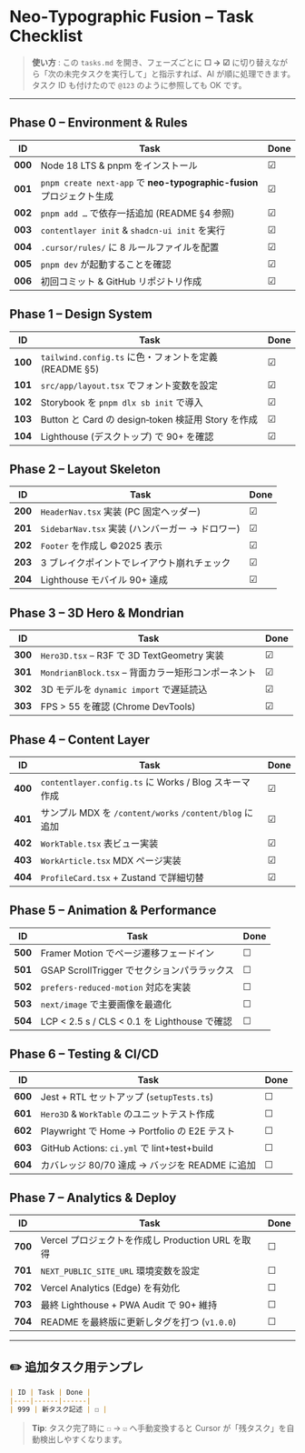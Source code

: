 # Neo‑Typographic Fusion – Task Checklist

> **使い方** : この `tasks.md` を開き、フェーズごとに **☐ → ☑** に切り替えながら「次の未完タスクを実行して」と指示すれば、AI が順に処理できます。タスク ID も付けたので `@123` のように参照しても OK です。

---

## Phase 0 – Environment & Rules

| ID      | Task                                                         | Done |
| ------- | ------------------------------------------------------------ | ---- |
| **000** | Node 18 LTS & pnpm をインストール                                   | ☑    | <!-- done:2025-01-27 -->
| **001** | `pnpm create next-app` で **neo-typographic-fusion** プロジェクト生成 | ☑    | <!-- done:2025-01-27 -->
| **002** | `pnpm add …` で依存一括追加 (README §4 参照)                          | ☑    | <!-- done:2025-01-27 -->
| **003** | `contentlayer init` & `shadcn-ui init` を実行                   | ☑    | <!-- done:2025-01-27 -->
| **004** | `.cursor/rules/` に 8 ルールファイルを配置                              | ☑    | <!-- done:2025-01-27 -->
| **005** | `pnpm dev` が起動することを確認                                        | ☑    | <!-- done:2025-01-27 -->
| **006** | 初回コミット & GitHub リポジトリ作成                                      | ☑    | <!-- done:2025-01-27 -->

## Phase 1 – Design System

| ID      | Task                                        | Done |
| ------- | ------------------------------------------- | ---- |
| **100** | `tailwind.config.ts` に色・フォントを定義 (README §5) | ☑    | <!-- done:2025-01-27 -->
| **101** | `src/app/layout.tsx` でフォント変数を設定             | ☑    | <!-- done:2025-01-27 -->
| **102** | Storybook を `pnpm dlx sb init` で導入          | ☑    | <!-- done:2025-01-27 -->
| **103** | Button と Card の design‑token 検証用 Story を作成  | ☑    | <!-- done:2025-01-27 -->
| **104** | Lighthouse (デスクトップ) で 90+ を確認               | ☑    | <!-- done:2025-01-27 -->

## Phase 2 – Layout Skeleton

| ID      | Task                                | Done |
| ------- | ----------------------------------- | ---- |
| **200** | `HeaderNav.tsx` 実装 (PC 固定ヘッダー)      | ☑    | <!-- done:2025-01-27 -->
| **201** | `SidebarNav.tsx` 実装 (ハンバーガー → ドロワー) | ☑    | <!-- done:2025-01-27 -->
| **202** | `Footer` を作成し ©2025 表示              | ☑    | <!-- done:2025-01-27 -->
| **203** | 3 ブレイクポイントでレイアウト崩れチェック              | ☑    | <!-- done:2025-01-27 -->
| **204** | Lighthouse モバイル 90+ 達成              | ☑    | <!-- done:2025-01-27 -->

## Phase 3 – 3D Hero & Mondrian

| ID      | Task                                    | Done |
| ------- | --------------------------------------- | ---- |
| **300** | `Hero3D.tsx` – R3F で 3D TextGeometry 実装 | ☑    | <!-- done:2025-01-27 -->
| **301** | `MondrianBlock.tsx` – 背面カラー矩形コンポーネント    | ☑    | <!-- done:2025-01-27 -->
| **302** | 3D モデルを `dynamic import` で遅延読込          | ☑    | <!-- done:2025-01-27 -->
| **303** | FPS > 55 を確認 (Chrome DevTools)          | ☑    | <!-- done:2025-01-27 -->

## Phase 4 – Content Layer

| ID      | Task                                            | Done |
| ------- | ----------------------------------------------- | ---- |
| **400** | `contentlayer.config.ts` に Works / Blog スキーマ作成  | ☑    | <!-- done:2025-01-27 -->
| **401** | サンプル MDX を `/content/works` `/content/blog` に追加 | ☑    | <!-- done:2025-01-27 -->
| **402** | `WorkTable.tsx` 表ビュー実装                          | ☑    | <!-- done:2025-01-27 -->
| **403** | `WorkArticle.tsx` MDX ページ実装                     | ☑    | <!-- done:2025-01-27 -->
| **404** | `ProfileCard.tsx` + Zustand で詳細切替               | ☑    | <!-- done:2025-01-27 -->

## Phase 5 – Animation & Performance

| ID      | Task                                     | Done |
| ------- | ---------------------------------------- | ---- |
| **500** | Framer Motion でページ遷移フェードイン               | ☐    |
| **501** | GSAP ScrollTrigger でセクションパララックス          | ☐    |
| **502** | `prefers-reduced-motion` 対応を実装           | ☐    |
| **503** | `next/image` で主要画像を最適化                   | ☐    |
| **504** | LCP < 2.5 s / CLS < 0.1 を Lighthouse で確認 | ☐    |

## Phase 6 – Testing & CI/CD

| ID      | Task                                       | Done |
| ------- | ------------------------------------------ | ---- |
| **600** | Jest + RTL セットアップ (`setupTests.ts`)        | ☐    |
| **601** | `Hero3D` & `WorkTable` のユニットテスト作成          | ☐    |
| **602** | Playwright で Home → Portfolio の E2E テスト    | ☐    |
| **603** | GitHub Actions: `ci.yml` で lint+test+build | ☐    |
| **604** | カバレッジ 80/70 達成 → バッジを README に追加           | ☐    |

## Phase 7 – Analytics & Deploy

| ID      | Task                                 | Done |
| ------- | ------------------------------------ | ---- |
| **700** | Vercel プロジェクトを作成し Production URL を取得 | ☐    |
| **701** | `NEXT_PUBLIC_SITE_URL` 環境変数を設定       | ☐    |
| **702** | Vercel Analytics (Edge) を有効化         | ☐    |
| **703** | 最終 Lighthouse + PWA Audit で 90+ 維持   | ☐    |
| **704** | README を最終版に更新しタグを打つ (`v1.0.0`)      | ☐    |

---

## ✏️ 追加タスク用テンプレ

```markdown
| ID | Task | Done |
|----|------|------|
| 999 | 新タスク記述 | ☐ |
```

> **Tip**: タスク完了時に `☐` → `☑` へ手動変換すると Cursor が「残タスク」を自動検出しやすくなります。